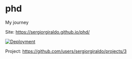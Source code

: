 # phd

My journey

Site: https://sergiorgiraldo.github.io/phd/

[![Deployment](https://github.com/sergiorgiraldo/phd/actions/workflows/jekyll.yml/badge.svg)](https://github.com/sergiorgiraldo/phd/actions/workflows/jekyll.yml)

Project: https://github.com/users/sergiorgiraldo/projects/3 
